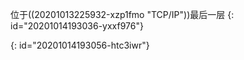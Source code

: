 位于((20201013225932-xzp1fmo "TCP/IP"))最后一层
{: id="20201014193036-yxxf976"}

{: id="20201014193056-htc3iwr"}
